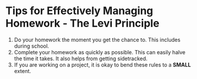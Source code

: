 # Tips for Effectively Managing Homework - The Levi Principle
1. Do your homework the moment you get the chance to. This includes during school.
2. Complete your homework as quickly as possible. This can easily halve the time it takes. It also helps from getting sidetracked.
3. If you are working on a project, it is okay to bend these rules to a **SMALL** extent.
